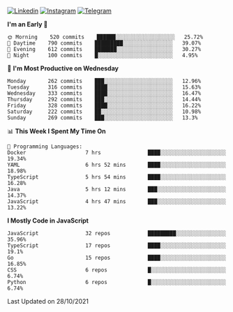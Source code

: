 [![Linkedin](https://img.shields.io/badge/-Archie-blue?style=flat-square&labelColor=gray&logo=Linkedin&logoColor=white&link=https://www.linkedin.com/in/archisdi)](https://www.linkedin.com/in/archisdi)
[![Instagram](https://img.shields.io/badge/-@archisdi-orange?style=flat-square&labelColor=gray&logo=Instagram&logoColor=white&link=https://www.instagram.com/archisdi)](https://www.instagram.com/archisdi)
[![Telegram](https://img.shields.io/badge/-aai-informational?style=flat-square&labelColor=gray&logo=telegram&logoColor=white&link=https://t.me/archisdi)](https://t.me/archisdi)

<!--START_SECTION:waka-->
**I'm an Early 🐤** 

```text
🌞 Morning    520 commits    ██████░░░░░░░░░░░░░░░░░░░   25.72% 
🌆 Daytime    790 commits    █████████░░░░░░░░░░░░░░░░   39.07% 
🌃 Evening    612 commits    ███████░░░░░░░░░░░░░░░░░░   30.27% 
🌙 Night      100 commits    █░░░░░░░░░░░░░░░░░░░░░░░░   4.95%

```
📅 **I'm Most Productive on Wednesday** 

```text
Monday       262 commits    ███░░░░░░░░░░░░░░░░░░░░░░   12.96% 
Tuesday      316 commits    ████░░░░░░░░░░░░░░░░░░░░░   15.63% 
Wednesday    333 commits    ████░░░░░░░░░░░░░░░░░░░░░   16.47% 
Thursday     292 commits    ███░░░░░░░░░░░░░░░░░░░░░░   14.44% 
Friday       328 commits    ████░░░░░░░░░░░░░░░░░░░░░   16.22% 
Saturday     222 commits    ██░░░░░░░░░░░░░░░░░░░░░░░   10.98% 
Sunday       269 commits    ███░░░░░░░░░░░░░░░░░░░░░░   13.3%

```


📊 **This Week I Spent My Time On** 

```text
💬 Programming Languages: 
Docker                   7 hrs               ████░░░░░░░░░░░░░░░░░░░░░   19.34% 
YAML                     6 hrs 52 mins       ████░░░░░░░░░░░░░░░░░░░░░   18.98% 
TypeScript               5 hrs 54 mins       ████░░░░░░░░░░░░░░░░░░░░░   16.28% 
Java                     5 hrs 12 mins       ███░░░░░░░░░░░░░░░░░░░░░░   14.37% 
JavaScript               4 hrs 47 mins       ███░░░░░░░░░░░░░░░░░░░░░░   13.22%

```

**I Mostly Code in JavaScript** 

```text
JavaScript               32 repos            █████████░░░░░░░░░░░░░░░░   35.96% 
TypeScript               17 repos            ████░░░░░░░░░░░░░░░░░░░░░   19.1% 
Go                       15 repos            ████░░░░░░░░░░░░░░░░░░░░░   16.85% 
CSS                      6 repos             █░░░░░░░░░░░░░░░░░░░░░░░░   6.74% 
Python                   6 repos             █░░░░░░░░░░░░░░░░░░░░░░░░   6.74%

```



 Last Updated on 28/10/2021
<!--END_SECTION:waka-->